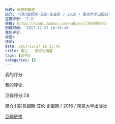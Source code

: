 ```yaml
---
标题: 思想的掮客
简介: "[美]詹姆斯·艾伦·史密斯 / 2016 / 南京大学出版社"
豆瓣评分: '7.8'
链接: https://book.douban.com/subject/26945964/
创建时间: '2017-12-27 16:15:45'
我的评分:
标签:
评论:
date: 2017-12-27 16:15:45
title: 读过 - 思想的掮客
tags: [读书]
categories: []
---
```


我的评分:

我的评论:

豆瓣评分:7.8

简介:[美]詹姆斯·艾伦·史密斯 / 2016 / 南京大学出版社

[豆瓣链接](https://book.douban.com/subject/26945964/)

